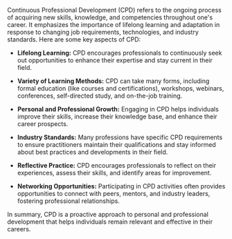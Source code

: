 Continuous Professional Development (CPD) refers to the ongoing process of acquiring new skills, knowledge, and competencies throughout one's career. It emphasizes the importance of lifelong learning and adaptation in response to changing job requirements, technologies, and industry standards. Here are some key aspects of CPD:

* **Lifelong Learning:** CPD encourages professionals to continuously seek out opportunities to enhance their expertise and stay current in their field.

* **Variety of Learning Methods:**  CPD can take many forms, including formal education (like courses and certifications), workshops, webinars, conferences, self-directed study, and on-the-job training.

* **Personal and Professional Growth:**  Engaging in CPD helps individuals improve their skills, increase their knowledge base, and enhance their career prospects.

* **Industry Standards:**  Many professions have specific CPD requirements to ensure practitioners maintain their qualifications and stay informed about best practices and developments in their field.

* **Reflective Practice:**  CPD encourages professionals to reflect on their experiences, assess their skills, and identify areas for improvement.

* **Networking Opportunities:**  Participating in CPD activities often provides opportunities to connect with peers, mentors, and industry leaders, fostering professional relationships.

In summary, CPD is a proactive approach to personal and professional development that helps individuals remain relevant and effective in their careers.
